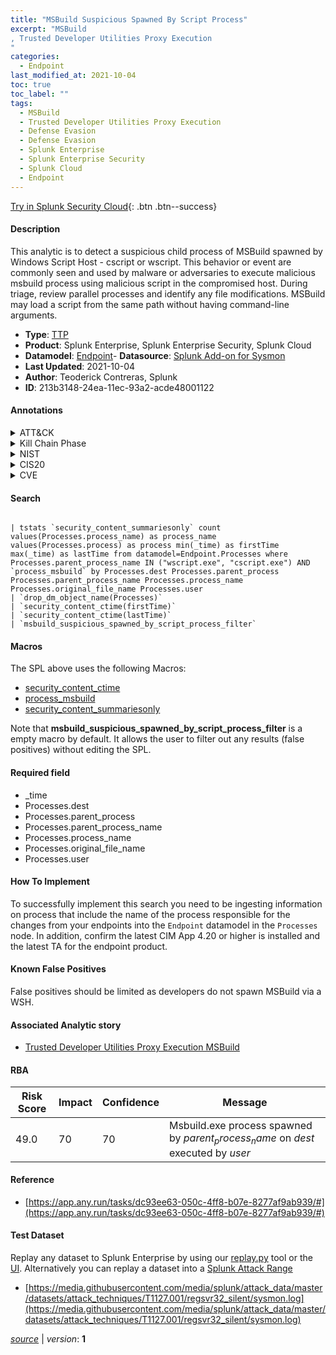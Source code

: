 ```yaml
---
title: "MSBuild Suspicious Spawned By Script Process"
excerpt: "MSBuild
, Trusted Developer Utilities Proxy Execution
"
categories:
  - Endpoint
last_modified_at: 2021-10-04
toc: true
toc_label: ""
tags:
  - MSBuild
  - Trusted Developer Utilities Proxy Execution
  - Defense Evasion
  - Defense Evasion
  - Splunk Enterprise
  - Splunk Enterprise Security
  - Splunk Cloud
  - Endpoint
---
```




[Try in Splunk Security Cloud](https://www.splunk.com/en_splunk_app_enrichmentus/cyber-security.html){: .btn .btn--success}

#### Description

This analytic is to detect a suspicious child process of MSBuild spawned by Windows Script Host - cscript or wscript. This behavior or event are commonly seen and used by malware or adversaries to execute malicious msbuild process using malicious script in the compromised host. During triage, review parallel processes and identify any file modifications. MSBuild may load a script from the same path without having command-line arguments.

- **Type**: [TTP](https://github.com/splunk/security_content/wiki/Detection-Analytic-Types)
- **Product**: Splunk Enterprise, Splunk Enterprise Security, Splunk Cloud
- **Datamodel**: [Endpoint](https://docs.splunk.com/Documentation/CIM/latest/User/Endpoint)- **Datasource**: [Splunk Add-on for Sysmon](https://splunkbase.splunk.com/app/5709)
- **Last Updated**: 2021-10-04
- **Author**: Teoderick Contreras, Splunk
- **ID**: 213b3148-24ea-11ec-93a2-acde48001122


#### Annotations

<details>
  <summary>ATT&CK</summary>

<div markdown="1">


| ID             | Technique        |  Tactic             |
| -------------- | ---------------- |-------------------- |
| [T1127.001](https://attack.mitre.org/techniques/T1127/001/) | MSBuild | Defense Evasion |

| [T1127](https://attack.mitre.org/techniques/T1127/) | Trusted Developer Utilities Proxy Execution | Defense Evasion |

</div>
</details>


<details>
  <summary>Kill Chain Phase</summary>

<div markdown="1">

* Exploitation


</div>
</details>


<details>
  <summary>NIST</summary>

<div markdown="1">



</div>
</details>

<details>
  <summary>CIS20</summary>

<div markdown="1">



</div>
</details>

<details>
  <summary>CVE</summary>

<div markdown="1">


</div>
</details>

#### Search

```

| tstats `security_content_summariesonly` count values(Processes.process_name) as process_name values(Processes.process) as process min(_time) as firstTime max(_time) as lastTime from datamodel=Endpoint.Processes where Processes.parent_process_name IN ("wscript.exe", "cscript.exe") AND `process_msbuild` by Processes.dest Processes.parent_process Processes.parent_process_name Processes.process_name Processes.original_file_name Processes.user 
| `drop_dm_object_name(Processes)` 
| `security_content_ctime(firstTime)` 
| `security_content_ctime(lastTime)` 
| `msbuild_suspicious_spawned_by_script_process_filter`
```

#### Macros
The SPL above uses the following Macros:
* [security_content_ctime](https://github.com/splunk/security_content/blob/develop/macros/security_content_ctime.yml)
* [process_msbuild](https://github.com/splunk/security_content/blob/develop/macros/process_msbuild.yml)
* [security_content_summariesonly](https://github.com/splunk/security_content/blob/develop/macros/security_content_summariesonly.yml)

Note that **msbuild_suspicious_spawned_by_script_process_filter** is a empty macro by default. It allows the user to filter out any results (false positives) without editing the SPL.

#### Required field
* _time
* Processes.dest
* Processes.parent_process
* Processes.parent_process_name
* Processes.process_name
* Processes.original_file_name
* Processes.user


#### How To Implement
To successfully implement this search you need to be ingesting information on process that include the name of the process responsible for the changes from your endpoints into the `Endpoint` datamodel in the `Processes` node. In addition, confirm the latest CIM App 4.20 or higher is installed and the latest TA for the endpoint product.

#### Known False Positives
False positives should be limited as developers do not spawn MSBuild via a WSH.

#### Associated Analytic story
* [Trusted Developer Utilities Proxy Execution MSBuild](/stories/trusted_developer_utilities_proxy_execution_msbuild)




#### RBA

| Risk Score  | Impact      | Confidence   | Message      |
| ----------- | ----------- |--------------|--------------|
| 49.0 | 70 | 70 | Msbuild.exe process spawned by $parent_process_name$ on $dest$ executed by $user$ |


#### Reference

* [https://app.any.run/tasks/dc93ee63-050c-4ff8-b07e-8277af9ab939/#](https://app.any.run/tasks/dc93ee63-050c-4ff8-b07e-8277af9ab939/#)



#### Test Dataset
Replay any dataset to Splunk Enterprise by using our [replay.py](https://github.com/splunk/attack_data#using-replaypy) tool or the [UI](https://github.com/splunk/attack_data#using-ui).
Alternatively you can replay a dataset into a [Splunk Attack Range](https://github.com/splunk/attack_range#replay-dumps-into-attack-range-splunk-server)


* [https://media.githubusercontent.com/media/splunk/attack_data/master/datasets/attack_techniques/T1127.001/regsvr32_silent/sysmon.log](https://media.githubusercontent.com/media/splunk/attack_data/master/datasets/attack_techniques/T1127.001/regsvr32_silent/sysmon.log)



[*source*](https://github.com/splunk/security_content/tree/develop/detections/endpoint/msbuild_suspicious_spawned_by_script_process.yml) \| *version*: **1**